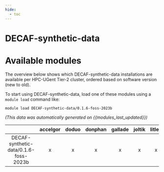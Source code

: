 ```yaml
---
hide:
  - toc
---
```


DECAF-synthetic-data
====================

# Available modules


The overview below shows which DECAF-synthetic-data installations are available per HPC-UGent Tier-2 cluster, ordered based on software version (new to old).

To start using DECAF-synthetic-data, load one of these modules using a `module load` command like:

```shell
module load DECAF-synthetic-data/0.1.6-foss-2023b
```

*(This data was automatically generated on {{modules_last_updated}})*

| |accelgor|doduo|donphan|gallade|joltik|litleo|shinx|
| :---: | :---: | :---: | :---: | :---: | :---: | :---: | :---: |
|DECAF-synthetic-data/0.1.6-foss-2023b|x|x|x|x|x|x|x|
